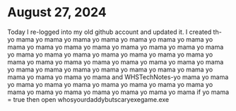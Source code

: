 # August 27, 2024
Today I re-logged into my old github account and updated it. I created th- yo mama yo mama yo mama yo mama yo mama yo mama yo mama yo mama yo mama yo mama yo mama yo mama yo mama yo mama yo mama yo mama yo mama yo mama yo mama yo mama yo mama yo mama yo mama yo mama yo mama yo mama yo mama yo mama yo mama yo mama yo mama yo mama yo mama yo mama yo mama yo mama yo mama yo mama yo mama yo mama yo mama and WHSTechNotes-yo mama yo mama yo mama yo mama yo mama yo mama yo mama yo mama yo mama yo mama yo mama yo mama yo mama yo mama yo mama yo mama 
if yo mama = true then open whosyourdaddybutscaryexegame.exe
